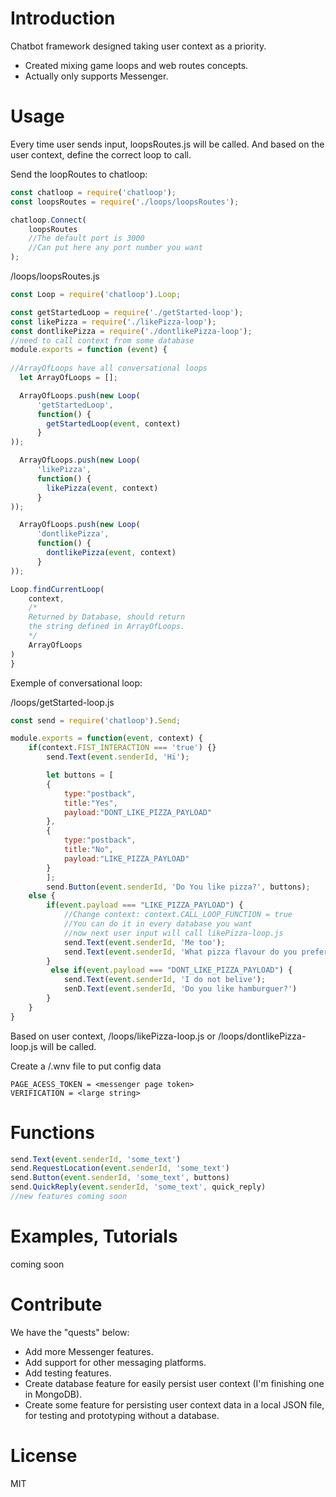 # Introduction

Chatbot framework designed taking user context as a priority. 
* Created mixing game loops and web routes concepts.
* Actually only supports Messenger.

# Usage

Every time user sends input, loopsRoutes.js will be called. And based on the user context, define the correct loop to call. 

Send the loopRoutes to chatloop:
```js
const chatloop = require('chatloop');
const loopsRoutes = require('./loops/loopsRoutes');

chatloop.Connect(
    loopsRoutes
    //The default port is 3000
    //Can put here any port number you want
);
```


/loops/loopsRoutes.js
```js
const Loop = require('chatloop').Loop;

const getStartedLoop = require('./getStarted-loop');
const likePizza = require('./likePizza-loop');
const dontlikePizza = require('./dontlikePizza-loop');
//need to call context from some database
module.exports = function (event) {
    
//ArrayOfLoops have all conversational loops
  let ArrayOfLoops = [];

  ArrayOfLoops.push(new Loop(
      'getStartedLoop',
      function() {
        getStartedLoop(event, context)
      }
));

  ArrayOfLoops.push(new Loop(
      'likePizza',
      function() {
        likePizza(event, context)
      }
));

  ArrayOfLoops.push(new Loop(
      'dontlikePizza',
      function() {
        dontlikePizza(event, context)
      }
));

Loop.findCurrentLoop(
    context,
    /*
    Returned by Database, should return
    the string defined in ArrayOfLoops.
    */  
    ArrayOfLoops
)
}
```


Exemple of conversational loop:

/loops/getStarted-loop.js
```js
const send = require('chatloop').Send;

module.exports = function(event, context) {
    if(context.FIST_INTERACTION === 'true') {}
        send.Text(event.senderId, 'Hi');

        let buttons = [
        {
            type:"postback",
            title:"Yes",
            payload:"DONT_LIKE_PIZZA_PAYLOAD"
        },
        {
            type:"postback",
            title:"No",
            payload:"LIKE_PIZZA_PAYLOAD"
        }
        ];
        send.Button(event.senderId, 'Do You like pizza?', buttons);
    else {
        if(event.payload === "LIKE_PIZZA_PAYLOAD") {
            //Change context: context.CALL_LOOP_FUNCTION = true
            //You can do it in every database you want
            //now next user input will call likePizza-loop.js
            send.Text(event.senderId, 'Me too');
            send.Text(event.senderId, 'What pizza flavour do you prefer?');
        }
         else if(event.payload === "DONT_LIKE_PIZZA_PAYLOAD") {
            send.Text(event.senderId, 'I do not belive');
            senD.Text(event.senderId, 'Do you like hamburguer?')
        }
    }
}
```
Based on user context, /loops/likePizza-loop.js or 
/loops/dontlikePizza-loop.js will be called. 


Create a /.wnv file to put config data
```.env
PAGE_ACESS_TOKEN = <messenger page token>
VERIFICATION = <large string>
```


# Functions
```js
send.Text(event.senderId, 'some_text')
send.RequestLocation(event.senderId, 'some_text')
send.Button(event.senderId, 'some_text', buttons)
send.QuickReply(event.senderId, 'some_text', quick_reply)
//new features coming soon
```


# Examples, Tutorials
coming soon

# Contribute
We have the "quests" below: 
* Add more Messenger features.
* Add support for other messaging platforms.
* Add testing features.
* Create database feature for easily persist user context
(I'm finishing one in MongoDB).   
* Create some feature for persisting user context data in a local JSON file, for testing and prototyping without a database.

# License

MIT